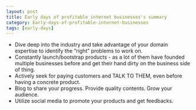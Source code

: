 ```yaml
---
layout: post
title: Early days of profitable internet businesses's summary
category: Early-days-of-profitable-internet-businesses
tags: [early-days]
---
```


- Dive deep into the industry and take advantage of your domain expertise to identify
  the “right” problems to work on.
- Constantly launch/bootstrap products - as a lot of them have founded multiple
  businesses before and get their hand dirty on the business side of thing.
- Actively seek for paying customers and TALK TO THEM, even before having a
  concrete product.
- Blog to share your progress. Provide quality contents. Grow your audience.
- Utilize social media to promote your products and get feedbacks.

